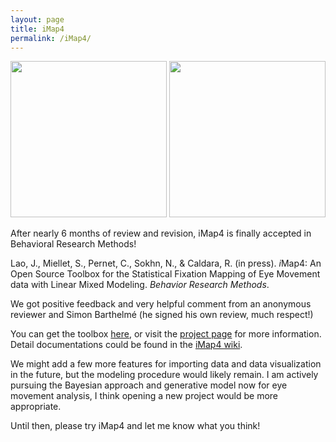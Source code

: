 ```yaml
---
layout: page
title: iMap4
permalink: /iMap4/
---
```


<img src="https://github.com/iBMLab/iMap4/blob/master/GUI/IMAP.png" width="250" height="250" />   <img src="https://github.com/iBMLab/iMap4/blob/master/GUI/logo_imap.png" width="250" height="250" />

After nearly 6 months of review and revision, iMap4 is finally accepted in Behavioral Research Methods!  

Lao, J., Miellet, S., Pernet, C., Sokhn, N., & Caldara, R. (in press). *i*Map4: An Open Source Toolbox for the Statistical Fixation Mapping of Eye Movement data with Linear Mixed Modeling. *Behavior Research Methods*.

We got positive feedback and very helpful comment from an anonymous reviewer and Simon Barthelmé (he signed his own review, much respect!)

You can get the toolbox [here](http://ibmlab.github.io/iMap4/), or visit the [project page](https://github.com/iBMLab/iMap4) for more information. Detail documentations could be found in the [iMap4 wiki](https://github.com/iBMLab/iMap4/wiki).

We might add a few more features for importing data and data visualization in the future, but the modeling procedure would likely remain. I am actively pursuing the Bayesian approach and generative model now for eye movement analysis, I think opening a new project would be more appropriate.

Until then, please try iMap4 and let me know what you think!

